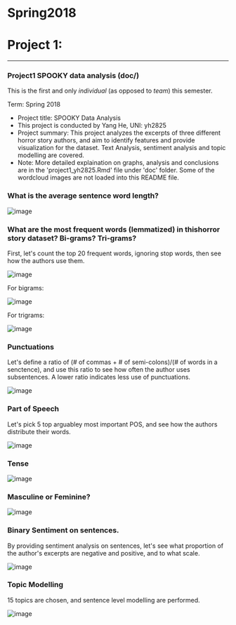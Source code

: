 # Spring2018
# Project 1:

----


### Project1 SPOOKY data analysis (doc/)
This is the first and only *individual* (as opposed to *team*) this semester. 

Term: Spring 2018

+ Project title: SPOOKY Data Analysis
+ This project is conducted by Yang He, UNI: yh2825
+ Project summary: This project analyzes the excerpts of three different horror story authors, and aim to identify features and provide visualization for the dataset. Text Analysis, sentiment analysis and topic modelling are covered.
+ Note: More detailed explaination on graphs, analysis and conclusions are in the 'project1_yh2825.Rmd' file under 'doc' folder. Some of the wordcloud images are not loaded into this README file.

### What is the average sentence word length?

![image](figs/avgwc.png)


### What are the most frequent words (lemmatized) in thishorror story dataset? Bi-grams? Tri-grams?

First, let's count the top 20 frequent words, ignoring stop words, then see how the authors use them.

![image](figs/wf.png)

For bigrams:

![image](figs/bigramf.png)

For trigrams:

![image](figs/trigramf.png)

### Punctuations

Let's define a ratio of (# of commas + # of semi-colons)/(# of words in a senctence), and use this ratio to see how often the author uses subsentences. A lower ratio indicates less use of punctuations.

![image](figs/puncdens.png)


### Part of Speech

Let's pick 5 top arguabley most important POS, and see how the authors distribute their words.

![image](figs/POS.png)

### Tense

![image](figs/tense.png)

### Masculine or Feminine?

![image](figs/gender.png)

### Binary Sentiment on sentences.

By providing sentiment analysis on sentences, let's see what proportion of the author's excerpts are negative and positive, and to what scale.

![image](figs/stmtdensity.png)

### Topic Modelling

15 topics are chosen, and sentence level modelling are performed.

![image](figs/tm.png)
